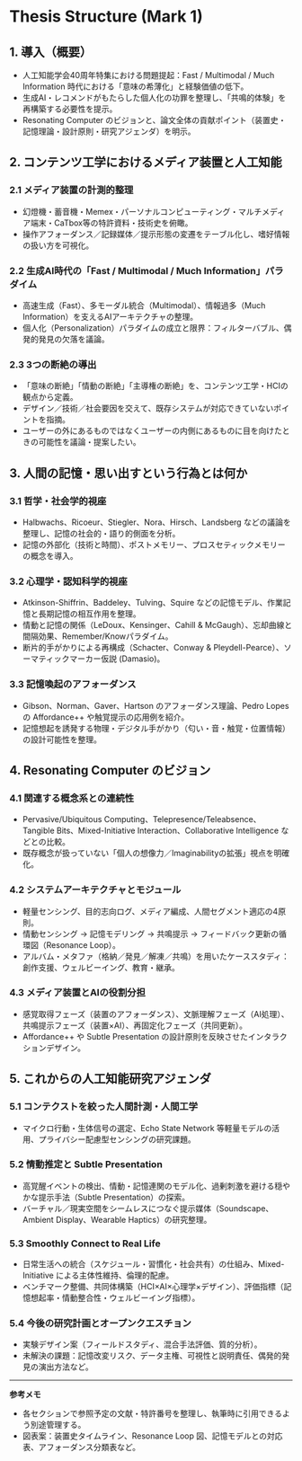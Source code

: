 # Thesis Structure (Mark 1)

## 1. 導入（概要）
- 人工知能学会40周年特集における問題提起：Fast / Multimodal / Much Information 時代における「意味の希薄化」と経験価値の低下。
- 生成AI・レコメンドがもたらした個人化の功罪を整理し、「共鳴的体験」を再構築する必要性を提示。
- Resonating Computer のビジョンと、論文全体の貢献ポイント（装置史・記憶理論・設計原則・研究アジェンダ）を明示。

## 2. コンテンツ工学におけるメディア装置と人工知能
### 2.1 メディア装置の計測的整理
- 幻燈機・蓄音機・Memex・パーソナルコンピューティング・マルチメディア端末・CaTbox等の特許資料・技術史を俯瞰。
- 操作アフォーダンス／記録媒体／提示形態の変遷をテーブル化し、嗜好情報の扱い方を可視化。

### 2.2 生成AI時代の「Fast / Multimodal / Much Information」パラダイム
- 高速生成（Fast）、多モーダル統合（Multimodal）、情報過多（Much Information）を支えるAIアーキテクチャの整理。
- 個人化（Personalization）パラダイムの成立と限界：フィルターバブル、偶発的発見の欠落を議論。

### 2.3 3つの断絶の導出
- 「意味の断絶」「情動の断絶」「主導権の断絶」を、コンテンツ工学・HCIの観点から定義。
- デザイン／技術／社会要因を交えて、既存システムが対応できていないポイントを指摘。
- ユーザーの外にあるものではなくユーザーの内側にあるものに目を向けたときの可能性を議論・提案したい。

## 3. 人間の記憶・思い出すという行為とは何か
### 3.1 哲学・社会学的視座
- Halbwachs、Ricoeur、Stiegler、Nora、Hirsch、Landsberg などの議論を整理し、記憶の社会的・語り的側面を分析。
- 記憶の外部化（技術と時間）、ポストメモリー、プロスセティックメモリーの概念を導入。

### 3.2 心理学・認知科学的視座
- Atkinson-Shiffrin、Baddeley、Tulving、Squire などの記憶モデル、作業記憶と長期記憶の相互作用を整理。
- 情動と記憶の関係（LeDoux、Kensinger、Cahill & McGaugh）、忘却曲線と間隔効果、Remember/Knowパラダイム。
- 断片的手がかりによる再構成（Schacter、Conway & Pleydell-Pearce）、ソーマティックマーカー仮説 (Damasio)。

### 3.3 記憶喚起のアフォーダンス
- Gibson、Norman、Gaver、Hartson のアフォーダンス理論、Pedro Lopes の Affordance++ や触覚提示の応用例を紹介。
- 記憶想起を誘発する物理・デジタル手がかり（匂い・音・触覚・位置情報）の設計可能性を整理。

## 4. Resonating Computer のビジョン
### 4.1 関連する概念系との連続性
- Pervasive/Ubiquitous Computing、Telepresence/Teleabsence、Tangible Bits、Mixed-Initiative Interaction、Collaborative Intelligence などとの比較。
- 既存概念が扱っていない「個人の想像力／Imaginabilityの拡張」視点を明確化。

### 4.2 システムアーキテクチャとモジュール
- 軽量センシング、目的志向ログ、メディア編成、人間セグメント適応の4原則。
- 情動センシング → 記憶モデリング → 共鳴提示 → フィードバック更新の循環図（Resonance Loop）。
- アルバム・メタファ（格納／発見／解凍／共鳴）を用いたケーススタディ：創作支援、ウェルビーイング、教育・継承。

### 4.3 メディア装置とAIの役割分担
- 感覚取得フェーズ（装置のアフォーダンス）、文脈理解フェーズ（AI処理）、共鳴提示フェーズ（装置×AI）、再固定化フェーズ（共同更新）。
- Affordance++ や Subtle Presentation の設計原則を反映させたインタラクションデザイン。

## 5. これからの人工知能研究アジェンダ
### 5.1 コンテクストを絞った人間計測・人間工学
- マイクロ行動・生体信号の選定、Echo State Network 等軽量モデルの活用、プライバシー配慮型センシングの研究課題。

### 5.2 情動推定と Subtle Presentation
- 高覚醒イベントの検出、情動・記憶連関のモデル化、過剰刺激を避ける穏やかな提示手法（Subtle Presentation）の探索。
- バーチャル／現実空間をシームレスにつなぐ提示媒体（Soundscape、Ambient Display、Wearable Haptics）の研究整理。

### 5.3 Smoothly Connect to Real Life
- 日常生活への統合（スケジュール・習慣化・社会共有）の仕組み、Mixed-Initiative による主体性維持、倫理的配慮。
- ベンチマーク整備、共同体構築（HCI×AI×心理学×デザイン）、評価指標（記憶想起率・情動整合性・ウェルビーイング指標）。

### 5.4 今後の研究計画とオープンクエスチョン
- 実験デザイン案（フィールドスタディ、混合手法評価、質的分析）。
- 未解決の課題：記憶改変リスク、データ主権、可視性と説明責任、偶発的発見の演出方法など。

---

**参考メモ**
- 各セクションで参照予定の文献・特許番号を整理し、執筆時に引用できるよう別途管理する。
- 図表案：装置史タイムライン、Resonance Loop 図、記憶モデルとの対応表、アフォーダンス分類表など。

